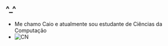 ## ^_^
- Me chamo Caio e atualmente sou estudante de Ciências da Computação
- ![CN](https://raw.githubusercontent.com/yammadev/flag-icons/refs/heads/master/png/CN%402x.png)
